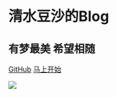 <!-- _coverpage.md -->

# **清水豆沙的Blog**
## 有梦最美 希望相随

[GitHub]()
[马上开始]()

<!-- 背景图片 -->
![](https://s2.loli.net/2022/01/13/lN6ZgT87FyPxImV.jpg)
